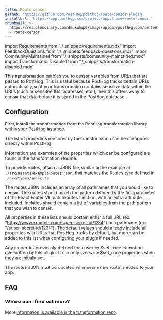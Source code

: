 ```yaml
---
title: Route censor
github: 'https://github.com/PostHog/posthog-route-censor-plugin'
installUrl: 'https://app.posthog.com/project/apps?name=route-censor'
thumbnail: >-
  https://res.cloudinary.com/dmukukwp6/image/upload/posthog.com/contents/cdp/thumbnails/censor-app
  - route-censor
---
```


import Requirements from "./_snippets/requirements.mdx"
import FeedbackQuestions from "./_snippets/feedback-questions.mdx"
import CommunityMaintained from "./_snippets/community-maintained.mdx"
import TransformationDisabled from "./_snippets/transformation-disabled.mdx"

<TransformationDisabled />

This transformation enables you to censor variables from URLs that are passed to PostHog. This is useful because PostHog tracks certain URLs automatically, so if your transformation contains sensitive data within the URLs (such as sensitive IDs, addresses, etc.), then this offers away to censor that data before it is stored in the PostHog database. 

<Requirements />

## Configuration

First, install the transformation from the PostHog transformation library within your PostHog instance.

The list of properties censored by the transformation can be configured directly within PostHog.

Information and examples of the properties which can be configured are found in [the transformation readme](https://github.com/PostHog/posthog-route-censor-plugin). 

To provide routes, attach a JSON file, similar to the example at `./src/assets/exampleRoutes.json`, that matches the Routes type defined in `./src/types/index.ts`.

The routes JSON includes an array of all pathnames that you would like to censor. The routes should match the pattern defined by the first parameter of the React Router V6 matchRoutes function, with an extra attribute included. Includes should contain a list of variables from the path pattern that you wish to censor.

All properties in these lists should contain either a full URL (ex: "https://www.example.com/super-secret-id/1234") or a pathname (ex: "/super-secret-id/1234"). The default values should already include all properties with URLs that PostHog tracks by default, but more can be added to this list when configuring your plugin if needed.

Any properties previously defined for a user by $set_once cannot be overwritten by this plugin. It can only overwrite $set_once properties when they are initially set.

The routes JSON must be updated whenever a new route is added to your app.

## FAQ

### Where can I find out more?

More [information is available in the transformation repo](https://github.com/PostHog/posthog-route-censor-plugin). 

<CommunityMaintained />

<FeedbackQuestions />
